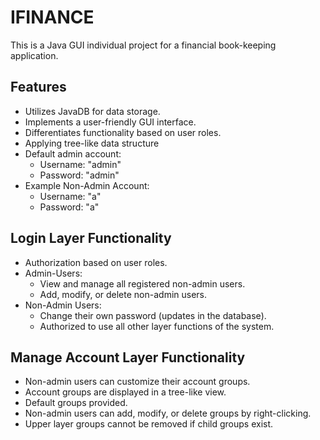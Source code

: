 # IFINANCE

This is a Java GUI individual project for a financial book-keeping application.

## Features

- Utilizes JavaDB for data storage.
- Implements a user-friendly GUI interface.
- Differentiates functionality based on user roles.
- Applying tree-like data structure
- Default admin account: 
  - Username: "admin"
  - Password: "admin"
- Example Non-Admin Account:
  - Username: "a"
  - Password: "a"

## Login Layer Functionality

- Authorization based on user roles.
- Admin-Users:
  - View and manage all registered non-admin users.
  - Add, modify, or delete non-admin users.
- Non-Admin Users:
  - Change their own password (updates in the database).
  - Authorized to use all other layer functions of the system.

## Manage Account Layer Functionality

- Non-admin users can customize their account groups.
- Account groups are displayed in a tree-like view.
- Default groups provided.
- Non-admin users can add, modify, or delete groups by right-clicking.
- Upper layer groups cannot be removed if child groups exist.




